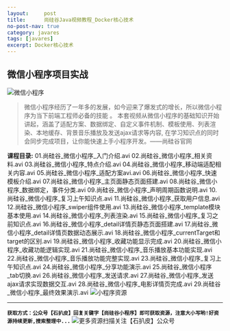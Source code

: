 ```yaml
---
layout:     post
title:      尚硅谷Java视频教程_Docker核心技术
no-post-nav: true
category: javares
tags: [javares]
excerpt: Docker核心技术
---
```



## 微信小程序项目实战
![微信小程序](https://upload-images.jianshu.io/upload_images/12555954-4ac44db9cabc1db1.png?imageMogr2/auto-orient/strip%7CimageView2/2/w/1240)
> 微信小程序经历了一年多的发展，如今迎来了爆发式的增长，所以微信小程序为当下前端工程师必备的技能 。
本套视频从微信小程序的基础知识开始讲起，涵盖了适配方案、数据绑定、自定义事件机制、模板使用、列表渲染、本地缓存、背景音乐播放及发送ajax请求等内容, 在学习知识点的同时会同步完成项目，让你能快速上手小程序开发。——尚硅谷官网

**课程目录:**
01.尚硅谷_微信小程序_入门介绍.avi
02.尚硅谷_微信小程序_相关资料.avi
03.尚硅谷_微信小程序_特点介绍.avi
04.尚硅谷_微信小程序_移动端适配相关内容.avi
05.尚硅谷_微信小程序_适配方案avi.avi
06.尚硅谷_微信小程序_快速模板介绍.avi
07.尚硅谷_微信小程序_主页面静态页面搭建.avi
08.尚硅谷_微信小程序_数据绑定，事件分类.avi
09.尚硅谷_微信小程序_声明周期函数说明.avi
10.尚硅谷_微信小程序_复习上午知识点.avi
11.尚硅谷_微信小程序_获取用户信息.avi
12.尚硅谷_微信小程序_swiper组件使用.avi
13.尚硅谷_微信小程序_template模块基本使用.avi
14.尚硅谷_微信小程序_列表渲染.avi
15.尚硅谷_微信小程序_复习之前知识点.avi
16.尚硅谷_微信小程序_detail详情页静态页面搭建.avi
17.尚硅谷_微信小程序_detail详情页数据动态展示.avi
18.尚硅谷_微信小程序_currentTarget和target的区别.avi
19.尚硅谷_微信小程序_收藏功能显示完成.avi
20.尚硅谷_微信小程序_收藏功能逻辑实现.avi
21.尚硅谷_微信小程序_音乐播放基本功能实现.avi
22.尚硅谷_微信小程序_音乐播放功能完整实现.avi
23.尚硅谷_微信小程序_复习上午知识点.avi
24.尚硅谷_微信小程序_分享功能演示.avi
25.尚硅谷_微信小程序_tab切换.avi
26.尚硅谷_微信小程序_发送请求.avi
27.尚硅谷_微信小程序_发送ajax请求实现数据交互.avi
28.尚硅谷_微信小程序_电影详情页完成.avi
29.尚硅谷_微信小程序_最终效果演示.avi
![小程序资源](https://upload-images.jianshu.io/upload_images/12555954-40a4d1bc9c44d86a.png?imageMogr2/auto-orient/strip%7CimageView2/2/w/1240)

---
**`获取方式：公众号【石扒皮】回复关键字【尚硅谷小程序】即可获取资源，注意大小写哟!好资源持续更新,搜索整理中...`**
![更多资源扫描关注【石扒皮】公众号](https://upload-images.jianshu.io/upload_images/12555954-392dfb59326481b0.png?imageMogr2/auto-orient/strip%7CimageView2/2/w/1240)
